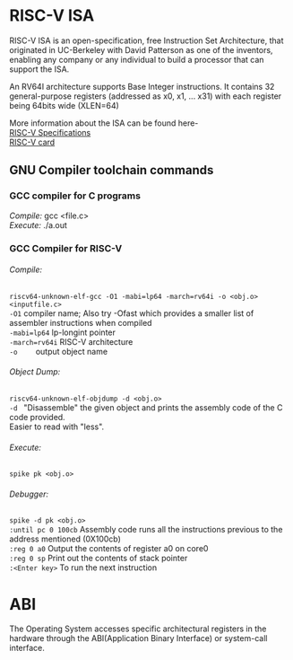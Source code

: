 # RISC-V ISA

RISC-V ISA is an open-specification, free Instruction Set Architecture, that originated in UC-Berkeley with David Patterson as one of the inventors, enabling any company or any individual to build a processor that can support the ISA.

An RV64I architecture supports Base Integer instructions. It contains 32 general-purpose registers (addressed as x0, x1, ... x31) with each register being 64bits wide (XLEN=64)

More information about the ISA can be found here-  
[RISC-V Specifications](https://riscv.org/technical/specifications/)  
[RISC-V card](https://inst.eecs.berkeley.edu//~cs61c/fa17/img/riscvcard.pdf)  

## GNU Compiler toolchain commands

### GCC compiler for C programs
  *Compile:*   gcc <file.c>  
  *Execute:*   ./a.out  
  
### GCC Compiler for RISC-V
  ###### Compile:     
  `riscv64-unknown-elf-gcc -O1 -mabi=lp64 -march=rv64i -o <obj.o> <inputfile.c>`   
        `-O1`            compiler name; Also try -Ofast which provides a smaller list of assembler instructions when compiled    
        `-mabi=lp64`     lp-longint pointer    
        `-march=rv64i`   RISC-V architecture    
        `-o    `         output object name    
        
  ###### Object Dump:     
  `riscv64-unknown-elf-objdump -d <obj.o>`    
       `-d `            "Disassemble" the given object and prints the assembly code of the C code provided.    
                       Easier to read with "less".  
                       
  ###### Execute:          
  `spike pk <obj.o>`  
  
  ###### Debugger:        
  `spike -d pk <obj.o>`     
   `:until pc 0 100cb`      Assembly code runs all the instructions previous to the address mentioned (0X100cb)  
        `:reg 0 a0`              Output the contents of register a0 on core0  
        `:reg 0 sp`              Print out the contents of stack pointer  
        `:<Enter key>`           To run the next instruction  
 
# ABI  
The Operating System accesses specific architectural registers in the hardware through the ABI(Application Binary Interface) or system-call interface. 
